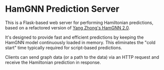 # HamGNN Prediction Server

This is a Flask-based web server for performing Hamiltonian predictions, based on a refactored version of [Yang Zhong's HamGNN 2.0](https://github.com/QuantumLab-ZY/HamGNN).

It's designed to provide fast and efficient predictions by keeping the HamGNN model continuously loaded in memory. This eliminates the "cold start" time typically required for script-based predictions.

Clients can send graph data (or a path to the data) via an HTTP request and receive the Hamiltonian prediction in response.
